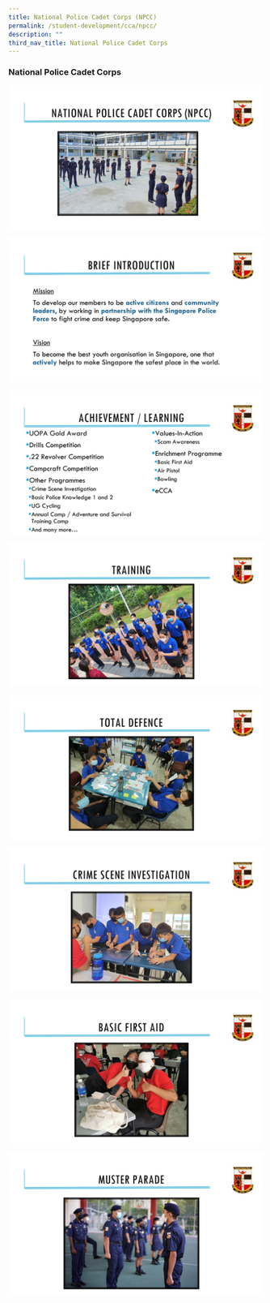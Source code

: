```yaml
---
title: National Police Cadet Corps (NPCC)
permalink: /student-development/cca/npcc/
description: ""
third_nav_title: National Police Cadet Corps
---
```


### National Police Cadet Corps

![](/images/npcc1.jpg)

![](/images/npcc2.jpg)

![](/images/npcc3.jpg)

![](/images/npcc4.jpg)

![](/images/npcc5.jpg)

![](/images/npcc6.jpg)

![](/images/npcc7.jpg)

![](/images/npcc8.jpg)
